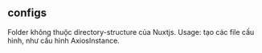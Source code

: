 ## configs

Folder không thuộc directory-structure của Nuxtjs.
Usage: tạo các file cấu hình, như cấu hình AxiosInstance. 